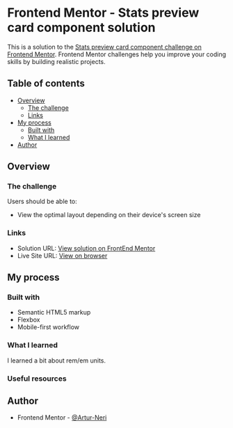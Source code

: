 # Frontend Mentor - Stats preview card component solution

This is a solution to the [Stats preview card component challenge on Frontend Mentor](https://www.frontendmentor.io/challenges/stats-preview-card-component-8JqbgoU62). Frontend Mentor challenges help you improve your coding skills by building realistic projects. 

## Table of contents

- [Overview](#overview)
  - [The challenge](#the-challenge)
  - [Links](#links)
- [My process](#my-process)
  - [Built with](#built-with)
  - [What I learned](#what-i-learned)
- [Author](#author)


## Overview

### The challenge

Users should be able to:

- View the optimal layout depending on their device's screen size

### Links

- Solution URL: [View solution on FrontEnd Mentor](https://www.frontendmentor.io/solutions/stats-preview-card-component-Zfxl3aCUm7)
- Live Site URL: [View on browser](https://artur-neri.github.io/Stats-preview-card-component/)

## My process

### Built with

- Semantic HTML5 markup
- Flexbox
- Mobile-first workflow

### What I learned

I learned a bit about rem/em units.

### Useful resources

## Author

- Frontend Mentor - [@Artur-Neri](https://www.frontendmentor.io/profile/Artur-Neri)
